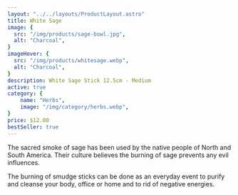 ```yaml
---
layout: "../../layouts/ProductLayout.astro"
title: White Sage
image: {
  src: "/img/products/sage-bowl.jpg",
  alt: "Charcoal",
}
imageHover: {
  src: "/img/products/whitesage.webp",
  alt: "Charcoal",
}
description: White Sage Stick 12.5cm - Medium
active: true
category: {
    name: "Herbs",
    image: "/img/category/herbs.webp",
}
price: $12.00
bestSeller: true
---
```


The sacred smoke of sage has been used by the native people of North and South America. Their culture believes the burning of sage prevents any evil influences.

The burning of smudge sticks can be done as an everyday event to purify and cleanse your body, office or home and to rid of negative energies.